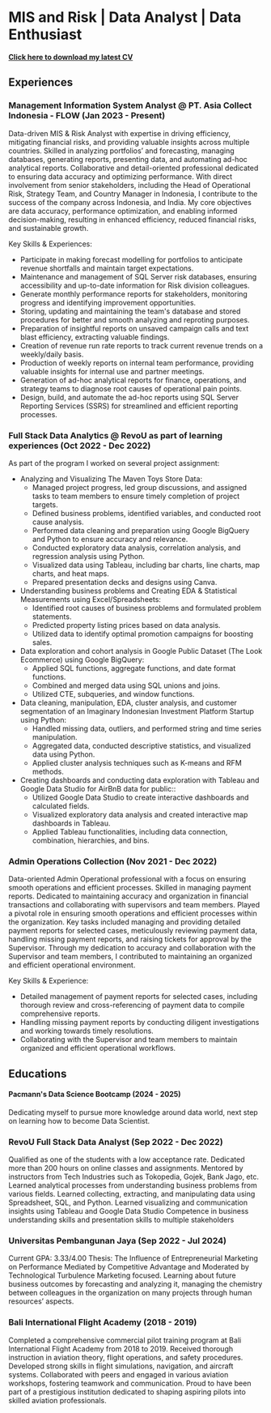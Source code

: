 # MIS and Risk | Data Analyst | Data Enthusiast

**[Click here to download my latest CV](https://docs.google.com/document/d/1abkt_lp35excaujVkxwchwL6lfRbtucd/edit?usp=drive_link&ouid=101061277946539398819&rtpof=true&sd=true)**

## Experiences
### Management Information System Analyst @ PT. Asia Collect Indonesia - FLOW (Jan 2023 - Present)
Data-driven MIS & Risk Analyst with expertise in driving efficiency, mitigating financial risks, and providing valuable insights across multiple countries. Skilled in analyzing portfolios’ and forecasting, managing databases, generating reports, presenting data, and automating ad-hoc analytical reports. Collaborative and detail-oriented professional dedicated to ensuring data accuracy and optimizing performance. With direct involvement from senior stakeholders, including the Head of Operational Risk, Strategy Team, and Country Manager in Indonesia, I contribute to the success of the company across Indonesia, and India. My core objectives are data accuracy, performance optimization, and enabling informed decision-making, resulting in enhanced efficiency, reduced financial risks, and sustainable growth.

Key Skills & Experiences:

- Participate in making forecast modelling for portfolios to anticipate revenue shortfalls and maintain target expectations.
-  Maintenance and management of SQL Server risk databases, ensuring accessibility and up-to-date information for Risk division colleagues.
- Generate monthly performance reports for stakeholders, monitoring progress and identifying improvement opportunities.
- Storing, updating and maintaining the team's database and stored procedures for better and smooth analyzing and reproting purposes.
- Preparation of insightful reports on unsaved campaign calls and text blast efficiency, extracting valuable findings.
- Creation of revenue run rate reports to track current revenue trends on a weekly/daily basis.
- Production of weekly reports on internal team performance, providing valuable insights for internal use and partner meetings.
- Generation of ad-hoc analytical reports for finance, operations, and strategy teams to diagnose root causes of operational pain points.
- Design, build, and automate the ad-hoc reports using SQL Server Reporting Services (SSRS) for streamlined and efficient reporting processes.

### Full Stack Data Analytics @ RevoU as part of learning experiences (Oct 2022 - Dec 2022)

As part of the program I worked on several project assignment:
- Analyzing and Visualizing The Maven Toys Store Data:
  - Managed project progress, led group discussions, and assigned tasks to team members to ensure timely completion of project targets.
  - Defined business problems, identified variables, and conducted root cause analysis.
  - Performed data cleaning and preparation using Google BigQuery and Python to ensure accuracy and relevance.
  - Conducted exploratory data analysis, correlation analysis, and regression analysis using Python.
  - Visualized data using Tableau, including bar charts, line charts, map charts, and heat maps.
  - Prepared presentation decks and designs using Canva.
- Understanding business problems and Creating EDA & Statistical Measurements using Excel/Spreadsheets:
  - Identified root causes of business problems and formulated problem statements.
  - Predicted property listing prices based on data analysis.
  - Utilized data to identify optimal promotion campaigns for boosting sales.
- Data exploration and cohort analysis in Google Public Dataset (The Look Ecommerce) using Google BigQuery:
  - Applied SQL functions, aggregate functions, and date format functions.
  - Combined and merged data using SQL unions and joins.
  - Utilized CTE, subqueries, and window functions.
- Data cleaning, manipulation, EDA, cluster analysis, and customer segmentation of an Imaginary Indonesian Investment Platform Startup using Python:
  - Handled missing data, outliers, and performed string and time series manipulation.
  - Aggregated data, conducted descriptive statistics, and visualized data using Python.
  - Applied cluster analysis techniques such as K-means and RFM methods.
- Creating dashboards and conducting data exploration with Tableau and Google Data Studio for AirBnB data for public::
  - Utilized Google Data Studio to create interactive dashboards and calculated fields.
  - Visualized exploratory data analysis and created interactive map dashboards in Tableau.
  - Applied Tableau functionalities, including data connection, combination, hierarchies, and bins.

### Admin Operations Collection (Nov 2021 - Dec 2022)
Data-oriented Admin Operational professional with a focus on ensuring smooth operations and efficient processes. Skilled in managing payment reports. Dedicated to maintaining accuracy and organization in financial transactions and collaborating with supervisors and team members. Played a pivotal role in ensuring smooth operations and efficient processes within the organization. Key tasks included managing and providing detailed payment reports for selected cases, meticulously reviewing payment data, handling missing payment reports, and raising tickets for approval by the Supervisor. Through my dedication to accuracy and collaboration with the Supervisor and team members, I contributed to maintaining an organized and efficient operational environment.

Key Skills & Experience:

- Detailed management of payment reports for selected cases, including thorough review and cross-referencing of payment data to compile comprehensive reports.
- Handling missing payment reports by conducting diligent investigations and working towards timely resolutions.
- Collaborating with the Supervisor and team members to maintain organized and efficient operational workflows.


## Educations
#### Pacmann's Data Science Bootcamp (2024 - 2025)
Dedicating myself to pursue more knowledge around data world, next step on learning how to become Data Scientist.

### RevoU Full Stack Data Analyst (Sep 2022 - Dec 2022)
Qualified as one of the students with a low acceptance rate.
Dedicated more than 200 hours on online classes and assignments.
Mentored by instructors from Tech Industries such as Tokopedia, Gojek, Bank Jago, etc. 
Learned analytical processes from understanding business problems from various fields. 
Learned collecting, extracting, and manipulating data using Spreadsheet, SQL, and Python. Learned visualizing and communication insights using Tableau and Google Data Studio
Competence in business understanding skills and presentation skills to multiple stakeholders

### Universitas Pembangunan Jaya (Sep 2022 - Jul 2024)
Current GPA: 3.33/4.00
Thesis: The Influence of Entrepreneurial Marketing on Performance Mediated by Competitive Advantage and Moderated by Technological Turbulence
Marketing focused. Learning about future business outcomes by forecasting and analyzing it, managing the chemistry between colleagues in the organization on many projects through human resources’ aspects.

### Bali International Flight Academy (2018 - 2019)
Completed a comprehensive commercial pilot training program at Bali International Flight Academy from 2018 to  2019. Received thorough instruction in aviation theory, flight operations, and safety procedures. Developed strong skills in flight simulations, navigation, and aircraft systems. Collaborated with peers and engaged in various aviation workshops, fostering teamwork and communication. Proud to have been part of a prestigious institution dedicated to shaping aspiring pilots into skilled aviation professionals.
